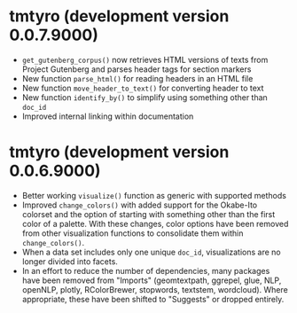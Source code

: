 # tmtyro (development version 0.0.7.9000)

* `get_gutenberg_corpus()` now retrieves HTML versions of texts from Project Gutenberg and parses header tags for section markers
* New function `parse_html()` for reading headers in an HTML file
* New function `move_header_to_text()` for converting header to text
* New function `identify_by()` to simplify using something other than `doc_id`
* Improved internal linking within documentation

# tmtyro (development version 0.0.6.9000)

* Better working `visualize()` function as generic with supported methods
* Improved `change_colors()` with added support for the Okabe-Ito colorset and the option of starting with something other than the first color of a palette. With these changes, color options have been removed from other visualization functions to consolidate them within `change_colors()`.
* When a data set includes only one unique `doc_id`, visualizations are no longer divided into facets.
* In an effort to reduce the number of dependencies, many packages have been removed from "Imports" (geomtextpath, ggrepel, glue, NLP, openNLP, plotly, RColorBrewer, stopwords, textstem, wordcloud). Where appropriate, these have been shifted to "Suggests" or dropped entirely.
